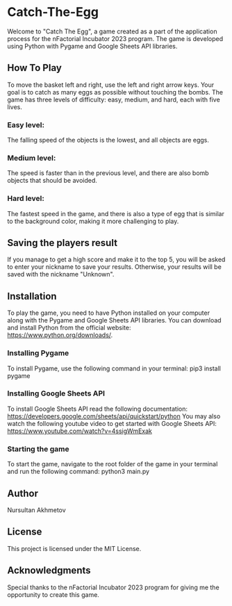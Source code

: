 # Catch-The-Egg

Welcome to "Catch The Egg", a game created as a part of the application process for the nFactorial Incubator 2023 program. The game is developed using Python with Pygame and Google Sheets API libraries.

## How To Play
To move the basket left and right, use the left and right arrow keys. Your goal is to catch as many eggs as possible without touching the bombs. The game has three levels of difficulty: easy, medium, and hard, each with five lives.

### Easy level:
The falling speed of the objects is the lowest, and all objects are eggs.

### Medium level:
The speed is faster than in the previous level, and there are also bomb objects that should be avoided.

### Hard level:
The fastest speed in the game, and there is also a type of egg that is similar to the background color, making it more challenging to play.

## Saving the players result
If you manage to get a high score and make it to the top 5, you will be asked to enter your nickname to save your results. Otherwise, your results will be saved with the nickname "Unknown".

## Installation
To play the game, you need to have Python installed on your computer along with the Pygame and Google Sheets API libraries. You can download and install Python from the official website: https://www.python.org/downloads/.

### Installing Pygame
To install Pygame, use the following command in your terminal:
pip3 install pygame

### Installing Google Sheets API
To install Google Sheets API read the following documentation: https://developers.google.com/sheets/api/quickstart/python
You may also watch the following youtube video to get started with Google Sheets API: https://www.youtube.com/watch?v=4ssigWmExak

### Starting the game
To start the game, navigate to the root folder of the game in your terminal and run the following command:
python3 main.py

## Author
Nursultan Akhmetov

## License
This project is licensed under the MIT License.

## Acknowledgments
Special thanks to the nFactorial Incubator 2023 program for giving me the opportunity to create this game.